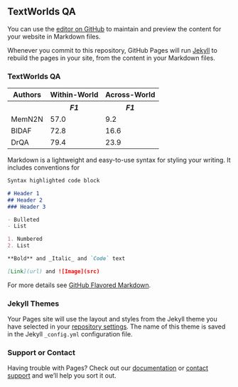 ## TextWorlds QA

You can use the [editor on GitHub](https://github.com/igorlabutov/textworldsqa.github.io/edit/master/README.md) to maintain and preview the content for your website in Markdown files.

Whenever you commit to this repository, GitHub Pages will run [Jekyll](https://jekyllrb.com/) to rebuild the pages in your site, from the content in your Markdown files.

### TextWorlds QA

<table>
  <tr>
    <th>Authors</th><th colspan="1">Within-World</th><th colspan="1">Across-World</th>
  </tr>
  <tr>
    <th></th>
    <th><i>F1</i></th>
    <th><i>F1</i></th>
  </tr>  
  <tr>
    <td>MemN2N</td>
    <td>57.0</td>
    <td>9.2</td>
  </tr>
  <tr>
    <td>BIDAF</td>
    <td>72.8</td>
    <td>16.6</td>
  </tr>
  <tr>
    <td>DrQA</td>
    <td>79.4</td>
    <td>23.9</td>
  </tr>
</table>

Markdown is a lightweight and easy-to-use syntax for styling your writing. It includes conventions for

```markdown
Syntax highlighted code block

# Header 1
## Header 2
### Header 3

- Bulleted
- List

1. Numbered
2. List

**Bold** and _Italic_ and `Code` text

[Link](url) and ![Image](src)
```

For more details see [GitHub Flavored Markdown](https://guides.github.com/features/mastering-markdown/).

### Jekyll Themes

Your Pages site will use the layout and styles from the Jekyll theme you have selected in your [repository settings](https://github.com/igorlabutov/textworldsqa.github.io/settings). The name of this theme is saved in the Jekyll `_config.yml` configuration file.

### Support or Contact

Having trouble with Pages? Check out our [documentation](https://help.github.com/categories/github-pages-basics/) or [contact support](https://github.com/contact) and we’ll help you sort it out.
